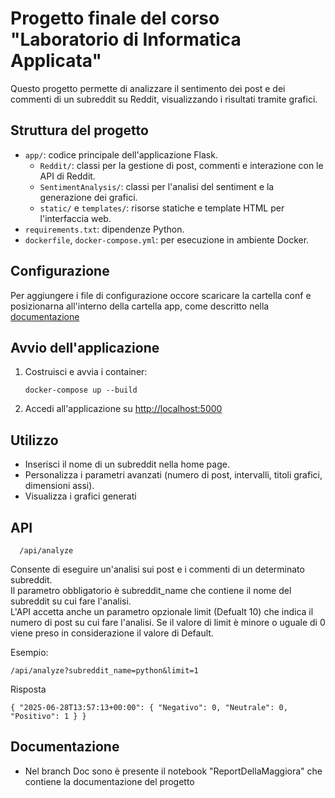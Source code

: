 # Progetto finale del corso "Laboratorio di Informatica Applicata"

Questo progetto permette di analizzare il sentimento dei post e dei commenti di un subreddit su Reddit, visualizzando i risultati tramite grafici.

## Struttura del progetto

- `app/`: codice principale dell'applicazione Flask.
  - `Reddit/`: classi per la gestione di post, commenti e interazione con le API di Reddit.
  - `SentimentAnalysis/`: classi per l'analisi del sentiment e la generazione dei grafici.
  - `static/` e `templates/`: risorse statiche e template HTML per l'interfaccia web.
- `requirements.txt`: dipendenze Python.
- `dockerfile`, `docker-compose.yml`: per esecuzione in ambiente Docker.

## Configurazione

Per aggiungere i file di configurazione occore scaricare la cartella conf e posizionarna all'interno della cartella app, come descritto nella 
[documentazione](#Documentazione)

## Avvio dell'applicazione

1. Costruisci e avvia i container:
   ```
   docker-compose up --build
   ```
2. Accedi all'applicazione su [http://localhost:5000](http://localhost:5000)

## Utilizzo

- Inserisci il nome di un subreddit nella home page.
- Personalizza i parametri avanzati (numero di post, intervalli, titoli grafici, dimensioni assi).
- Visualizza i grafici generati

## API
 
```
  /api/analyze
```

Consente di eseguire un'analisi sui post e i commenti di un determinato subreddit. <br>
Il parametro obbligatorio è subreddit_name che contiene il nome del subreddit su cui fare l'analisi. <br>
L'API accetta anche un parametro opzionale limit (Defualt 10) che indica il numero di post su cui fare l'analisi. Se il valore di limit è minore o uguale di 0 viene preso in considerazione il valore di Default.

Esempio:
```
/api/analyze?subreddit_name=python&limit=1
```
Risposta
```
{ "2025-06-28T13:57:13+00:00": { "Negativo": 0, "Neutrale": 0, "Positivo": 1 } }
```


## Documentazione

- Nel branch Doc sono è presente il notebook "ReportDellaMaggiora" che contiene la documentazione del progetto
